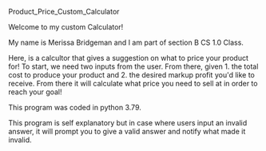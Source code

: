 Product_Price_Custom_Calculator

Welcome to my custom Calculator!

My name is Merissa Bridgeman and I am part of section B CS 1.0 Class.

Here, is a calcultor that gives a suggestion on what to price your product for! 
To start, we need two inputs from the user. From there, given 1. the total cost to produce your product and 2. the desired markup profit you'd like to receive. From there it will calculate what price you need to sell at in order to reach your goal!

This program was coded in python 3.79.

This program is self explanatory but in case where users input an invalid answer, it will prompt you to give a valid answer and notify what made it invalid.
